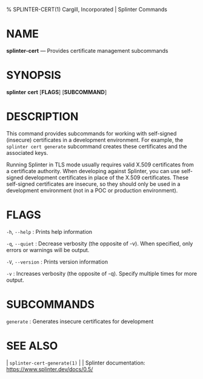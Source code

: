 % SPLINTER-CERT(1) Cargill, Incorporated | Splinter Commands
<!--
  Copyright 2018-2021 Cargill Incorporated
  Licensed under Creative Commons Attribution 4.0 International License
  https://creativecommons.org/licenses/by/4.0/
-->

NAME
====

**splinter-cert** — Provides certificate management subcommands

SYNOPSIS
========

**splinter** **cert** \[**FLAGS**\] \[**SUBCOMMAND**\]

DESCRIPTION
===========

This command provides subcommands for working with self-signed (insecure)
certificates in a development environment. For example, the `splinter cert
generate` subcommand creates these certificates and the associated keys.

Running Splinter in TLS mode usually requires valid X.509 certificates from a
certificate authority. When developing against Splinter, you can use self-signed
development certificates in place of the X.509 certificates. These self-signed
certificates are insecure, so they should only be used in a development
environment (not in a POC or production environment).

FLAGS
=====

`-h`, `--help`
: Prints help information

`-q`, `--quiet`
: Decrease verbosity (the opposite of -v). When specified, only errors or
  warnings will be output.

`-V`, `--version`
: Prints version information

`-v`
: Increases verbosity (the opposite of -q). Specify multiple times for more
  output.

SUBCOMMANDS
===========

`generate`
: Generates insecure certificates for development

SEE ALSO
========
| `splinter-cert-generate(1)`
|
| Splinter documentation: https://www.splinter.dev/docs/0.5/
